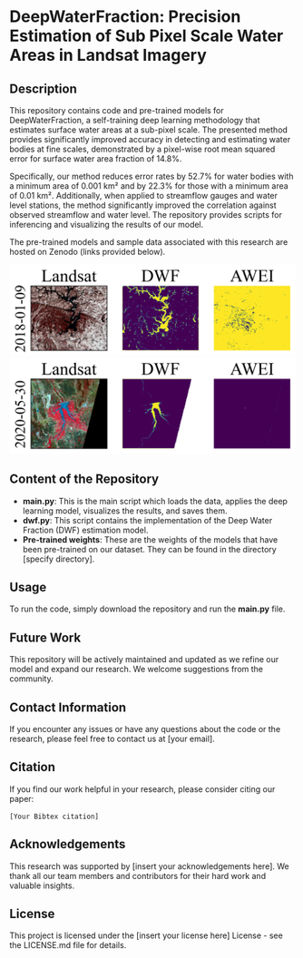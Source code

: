 # DeepWaterFraction: Precision Estimation of Sub Pixel Scale Water Areas in Landsat Imagery

## Description

This repository contains code and pre-trained models for DeepWaterFraction, a self-training deep learning methodology that estimates surface water areas at a sub-pixel scale. The presented method provides significantly improved accuracy in detecting and estimating water bodies at fine scales, demonstrated by a pixel-wise root mean squared error for surface water area fraction of 14.8%. 

Specifically, our method reduces error rates by 52.7% for water bodies with a minimum area of 0.001 km² and by 22.3% for those with a minimum area of 0.01 km². Additionally, when applied to streamflow gauges and water level stations, the method significantly improved the correlation against observed streamflow and water level. The repository provides scripts for inferencing and visualizing the results of our model.

The pre-trained models and sample data associated with this research are hosted on Zenodo (links provided below). 

![Comparison Figure](./data/image1.png)
![Comparison Figure](./data/image2.png)

## Content of the Repository

- **main.py**: This is the main script which loads the data, applies the deep learning model, visualizes the results, and saves them.
- **dwf.py**: This script contains the implementation of the Deep Water Fraction (DWF) estimation model.
- **Pre-trained weights**: These are the weights of the models that have been pre-trained on our dataset. They can be found in the directory [specify directory].

## Usage 

To run the code, simply download the repository and run the **main.py** file. 

## Future Work

This repository will be actively maintained and updated as we refine our model and expand our research. We welcome suggestions from the community. 

## Contact Information

If you encounter any issues or have any questions about the code or the research, please feel free to contact us at [your email].

## Citation

If you find our work helpful in your research, please consider citing our paper:

```
[Your Bibtex citation]
```

## Acknowledgements

This research was supported by [insert your acknowledgements here]. We thank all our team members and contributors for their hard work and valuable insights. 

## License

This project is licensed under the [insert your license here] License - see the LICENSE.md file for details.
